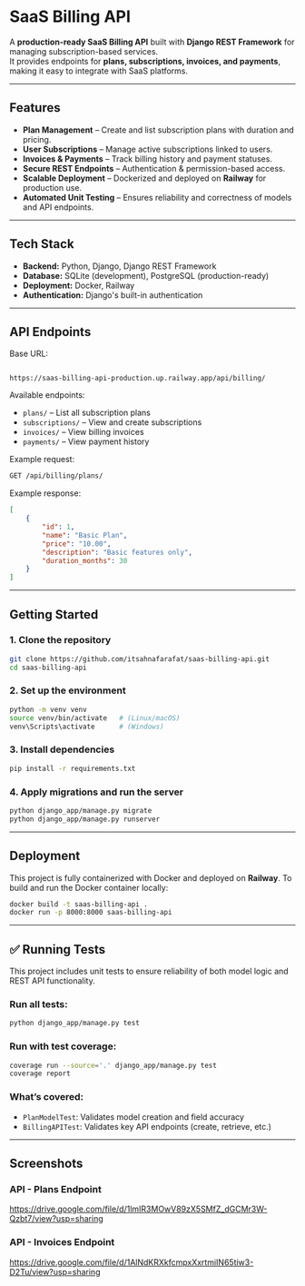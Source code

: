 # SaaS Billing API

A **production-ready SaaS Billing API** built with **Django REST Framework** for managing subscription-based services.  
It provides endpoints for **plans, subscriptions, invoices, and payments**, making it easy to integrate with SaaS platforms.

---

## Features

* **Plan Management** – Create and list subscription plans with duration and pricing.
* **User Subscriptions** – Manage active subscriptions linked to users.
* **Invoices & Payments** – Track billing history and payment statuses.
* **Secure REST Endpoints** – Authentication & permission-based access.
* **Scalable Deployment** – Dockerized and deployed on **Railway** for production use.
* **Automated Unit Testing** – Ensures reliability and correctness of models and API endpoints.

---

## Tech Stack

* **Backend:** Python, Django, Django REST Framework  
* **Database:** SQLite (development), PostgreSQL (production-ready)  
* **Deployment:** Docker, Railway  
* **Authentication:** Django's built-in authentication  

---

## API Endpoints

Base URL:

```

https://saas-billing-api-production.up.railway.app/api/billing/

````

Available endpoints:

* `plans/` – List all subscription plans  
* `subscriptions/` – View and create subscriptions  
* `invoices/` – View billing invoices  
* `payments/` – View payment history  

Example request:

```bash
GET /api/billing/plans/
````

Example response:

```json
[
    {
        "id": 1,
        "name": "Basic Plan",
        "price": "10.00",
        "description": "Basic features only",
        "duration_months": 30
    }
]
```

---

## Getting Started

### 1. Clone the repository

```bash
git clone https://github.com/itsahnafarafat/saas-billing-api.git
cd saas-billing-api
```

### 2. Set up the environment

```bash
python -m venv venv
source venv/bin/activate   # (Linux/macOS)
venv\Scripts\activate      # (Windows)
```

### 3. Install dependencies

```bash
pip install -r requirements.txt
```

### 4. Apply migrations and run the server

```bash
python django_app/manage.py migrate
python django_app/manage.py runserver
```

---

## Deployment

This project is fully containerized with Docker and deployed on **Railway**.
To build and run the Docker container locally:

```bash
docker build -t saas-billing-api .
docker run -p 8000:8000 saas-billing-api
```

---

## ✅ Running Tests

This project includes unit tests to ensure reliability of both model logic and REST API functionality.

### Run all tests:

```bash
python django_app/manage.py test
```

### Run with test coverage:

```bash
coverage run --source='.' django_app/manage.py test
coverage report
```

### What’s covered:

* `PlanModelTest`: Validates model creation and field accuracy
* `BillingAPITest`: Validates key API endpoints (create, retrieve, etc.)


---

## Screenshots

### API - Plans Endpoint

https://drive.google.com/file/d/1lmIR3MOwV89zX5SMfZ_dGCMr3W-Qzbt7/view?usp=sharing

### API - Invoices Endpoint

https://drive.google.com/file/d/1AlNdKRXkfcmpxXxrtmiIN65tiw3-D2Tu/view?usp=sharing

